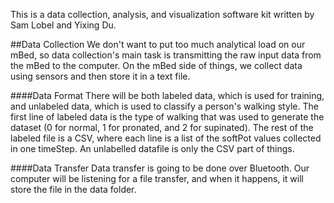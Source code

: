 This is a data collection, analysis, and visualization software kit written by Sam Lobel and Yixing Du.

##Data Collection
We don't want to put too much analytical load on our mBed, so data collection's main task is transmitting the raw input data from the mBed to the computer. On the mBed side of things, we collect data using sensors and then store it in a text file. 

####Data Format
There will be both labeled data, which is used for training, and unlabeled data, which is used to classify a person's walking style. The first line of labeled data is the type of walking that was used to generate the dataset (0 for normal, 1 for pronated, and 2 for supinated). The rest of the labeled file is a CSV, where each line is a list of the softPot values collected in one timeStep. An unlabelled datafile is only the CSV part of things.

####Data Transfer
Data transfer is going to be done over Bluetooth. Our computer will be listening for a file transfer, and when it happens, it will store the file in the data folder. 